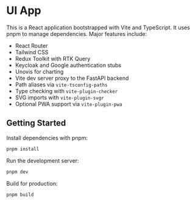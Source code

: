 # UI App

This is a React application bootstrapped with Vite and TypeScript. It uses pnpm to manage dependencies. Major features include:

- React Router
- Tailwind CSS
- Redux Toolkit with RTK Query
- Keycloak and Google authentication stubs
- Unovis for charting
- Vite dev server proxy to the FastAPI backend
- Path aliases via `vite-tsconfig-paths`
- Type checking with `vite-plugin-checker`
- SVG imports with `vite-plugin-svgr`
- Optional PWA support via `vite-plugin-pwa`

## Getting Started

Install dependencies with pnpm:

```sh
pnpm install
```

Run the development server:

```sh
pnpm dev
```

Build for production:

```sh
pnpm build
```



